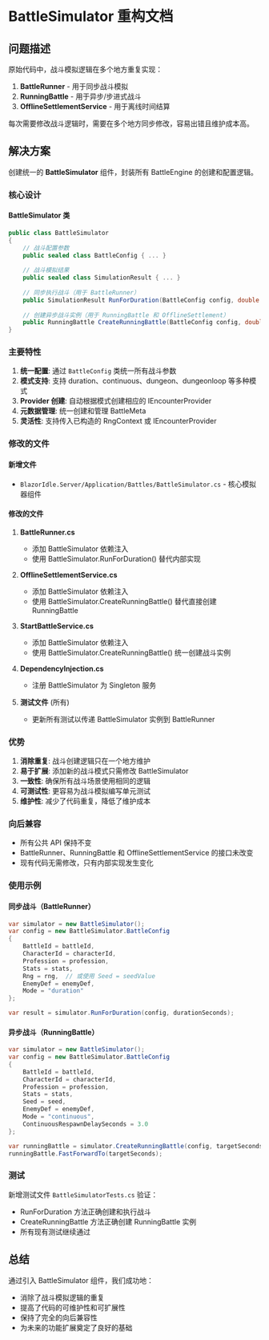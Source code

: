 # BattleSimulator 重构文档

## 问题描述

原始代码中，战斗模拟逻辑在多个地方重复实现：

1. **BattleRunner** - 用于同步战斗模拟
2. **RunningBattle** - 用于异步/步进式战斗
3. **OfflineSettlementService** - 用于离线时间结算

每次需要修改战斗逻辑时，需要在多个地方同步修改，容易出错且维护成本高。

## 解决方案

创建统一的 **BattleSimulator** 组件，封装所有 BattleEngine 的创建和配置逻辑。

### 核心设计

#### BattleSimulator 类

```csharp
public class BattleSimulator
{
    // 战斗配置参数
    public sealed class BattleConfig { ... }
    
    // 战斗模拟结果
    public sealed class SimulationResult { ... }
    
    // 同步执行战斗（用于 BattleRunner）
    public SimulationResult RunForDuration(BattleConfig config, double durationSeconds)
    
    // 创建异步战斗实例（用于 RunningBattle 和 OfflineSettlement）
    public RunningBattle CreateRunningBattle(BattleConfig config, double targetDurationSeconds)
}
```

### 主要特性

1. **统一配置**: 通过 `BattleConfig` 类统一所有战斗参数
2. **模式支持**: 支持 duration、continuous、dungeon、dungeonloop 等多种模式
3. **Provider 创建**: 自动根据模式创建相应的 IEncounterProvider
4. **元数据管理**: 统一创建和管理 BattleMeta
5. **灵活性**: 支持传入已构造的 RngContext 或 IEncounterProvider

### 修改的文件

#### 新增文件
- `BlazorIdle.Server/Application/Battles/BattleSimulator.cs` - 核心模拟器组件

#### 修改的文件
1. **BattleRunner.cs**
   - 添加 BattleSimulator 依赖注入
   - 使用 BattleSimulator.RunForDuration() 替代内部实现

2. **OfflineSettlementService.cs**
   - 添加 BattleSimulator 依赖注入
   - 使用 BattleSimulator.CreateRunningBattle() 替代直接创建 RunningBattle

3. **StartBattleService.cs**
   - 添加 BattleSimulator 依赖注入
   - 使用 BattleSimulator.CreateRunningBattle() 统一创建战斗实例

4. **DependencyInjection.cs**
   - 注册 BattleSimulator 为 Singleton 服务

5. **测试文件** (所有)
   - 更新所有测试以传递 BattleSimulator 实例到 BattleRunner

### 优势

1. **消除重复**: 战斗创建逻辑只在一个地方维护
2. **易于扩展**: 添加新的战斗模式只需修改 BattleSimulator
3. **一致性**: 确保所有战斗场景使用相同的逻辑
4. **可测试性**: 更容易为战斗模拟编写单元测试
5. **维护性**: 减少了代码重复，降低了维护成本

### 向后兼容

- 所有公共 API 保持不变
- BattleRunner、RunningBattle 和 OfflineSettlementService 的接口未改变
- 现有代码无需修改，只有内部实现发生变化

### 使用示例

#### 同步战斗（BattleRunner）

```csharp
var simulator = new BattleSimulator();
var config = new BattleSimulator.BattleConfig
{
    BattleId = battleId,
    CharacterId = characterId,
    Profession = profession,
    Stats = stats,
    Rng = rng,  // 或使用 Seed = seedValue
    EnemyDef = enemyDef,
    Mode = "duration"
};

var result = simulator.RunForDuration(config, durationSeconds);
```

#### 异步战斗（RunningBattle）

```csharp
var simulator = new BattleSimulator();
var config = new BattleSimulator.BattleConfig
{
    BattleId = battleId,
    CharacterId = characterId,
    Profession = profession,
    Stats = stats,
    Seed = seed,
    EnemyDef = enemyDef,
    Mode = "continuous",
    ContinuousRespawnDelaySeconds = 3.0
};

var runningBattle = simulator.CreateRunningBattle(config, targetSeconds);
runningBattle.FastForwardTo(targetSeconds);
```

### 测试

新增测试文件 `BattleSimulatorTests.cs` 验证：
- RunForDuration 方法正确创建和执行战斗
- CreateRunningBattle 方法正确创建 RunningBattle 实例
- 所有现有测试继续通过

## 总结

通过引入 BattleSimulator 组件，我们成功地：
- 消除了战斗模拟逻辑的重复
- 提高了代码的可维护性和可扩展性
- 保持了完全的向后兼容性
- 为未来的功能扩展奠定了良好的基础
